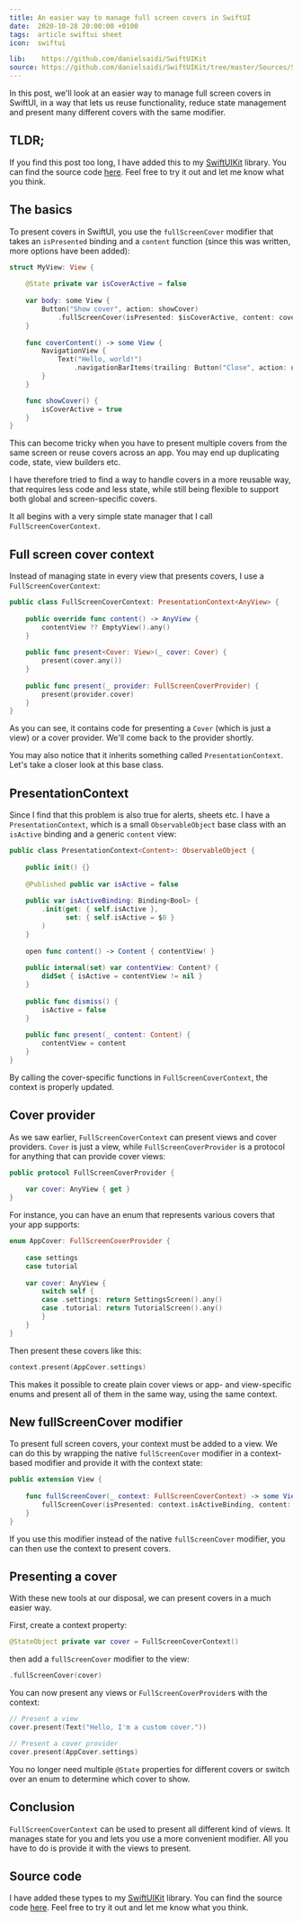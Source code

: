 ```yaml
---
title: An easier way to manage full screen covers in SwiftUI
date:  2020-10-28 20:00:00 +0100
tags:  article swiftui sheet
icon:  swiftui

lib:    https://github.com/danielsaidi/SwiftUIKit
source: https://github.com/danielsaidi/SwiftUIKit/tree/master/Sources/SwiftUIKit/Presentation/FullScreenCover
---
```


In this post, we'll look at an easier way to manage full screen covers in SwiftUI, in a way that lets us reuse functionality, reduce state management and present many different covers with the same modifier.


## TLDR;

If you find this post too long, I have added this to my [SwiftUIKit]({{page.lib}}) library. You can find the source code [here]({{page.source}}). Feel free to try it out and let me know what you think.


## The basics

To present covers in SwiftUI, you use the `fullScreenCover` modifier that takes an `isPresented` binding and a `content` function (since this was written, more options have been added):


```swift
struct MyView: View {
    
    @State private var isCoverActive = false
    
    var body: some View {
        Button("Show cover", action: showCover)
            .fullScreenCover(isPresented: $isCoverActive, content: coverContent)
    }
    
    func coverContent() -> some View {
        NavigationView {
            Text("Hello, world!")
                .navigationBarItems(trailing: Button("Close", action: dismiss))
        }
    }

    func showCover() {
        isCoverActive = true
    }
}
```

This can become tricky when you have to present multiple covers from the same screen or reuse covers across an app. You may end up duplicating code, state, view builders etc.

I have therefore tried to find a way to handle covers in a more reusable way, that requires less code and less state, while still being flexible to support both global and screen-specific covers.

It all begins with a very simple state manager that I call `FullScreenCoverContext`.


## Full screen cover context

Instead of managing state in every view that presents covers, I use a `FullScreenCoverContext`:

```swift
public class FullScreenCoverContext: PresentationContext<AnyView> {
    
    public override func content() -> AnyView {
        contentView ?? EmptyView().any()
    }
    
    public func present<Cover: View>(_ cover: Cover) {
        present(cover.any())
    }
    
    public func present(_ provider: FullScreenCoverProvider) {
        present(provider.cover)
    }
}
```

As you can see, it contains code for presenting a `Cover` (which is just a view) or a cover provider. We'll come back to the provider shortly.

You may also notice that it inherits something called `PresentationContext`. Let's take a closer look at this base class.


## PresentationContext

Since I find that this problem is also true for alerts, sheets etc. I have a `PresentationContext`, which is a small `ObservableObject` base class with an `isActive` binding and a generic `content` view:

```swift
public class PresentationContext<Content>: ObservableObject {
    
    public init() {}
    
    @Published public var isActive = false
    
    public var isActiveBinding: Binding<Bool> {
        .init(get: { self.isActive },
              set: { self.isActive = $0 }
        )
    }
    
    open func content() -> Content { contentView! }
    
    public internal(set) var contentView: Content? {
        didSet { isActive = contentView != nil }
    }
    
    public func dismiss() {
        isActive = false
    }
    
    public func present(_ content: Content) {
        contentView = content
    }
}
```

By calling the cover-specific functions in `FullScreenCoverContext`, the context is properly updated.


## Cover provider

As we saw earlier, `FullScreenCoverContext` can present views and cover providers. `Cover` is just a view, while `FullScreenCoverProvider` is a protocol for anything that can provide cover views:

```swift
public protocol FullScreenCoverProvider {
    
    var cover: AnyView { get }
}
```

For instance, you can have an enum that represents various covers that your app supports:

```swift
enum AppCover: FullScreenCoverProvider {
    
    case settings
    case tutorial
    
    var cover: AnyView {
        switch self {
        case .settings: return SettingsScreen().any()
        case .tutorial: return TutorialScreen().any()
        }
    }
}
```

Then present these covers like this:

```swift
context.present(AppCover.settings)
```

This makes it possible to create plain cover views or app- and view-specific enums and present all of them in the same way, using the same context.


## New fullScreenCover modifier

To present full screen covers, your context must be added to a view. We can do this by wrapping the native `fullScreenCover` modifier in a context-based modifier and provide it with the context state:

```swift
public extension View {
    
    func fullScreenCover(_ context: FullScreenCoverContext) -> some View {
        fullScreenCover(isPresented: context.isActiveBinding, content: context.content)
    }
}
```

If you use this modifier instead of the native `fullScreenCover` modifier, you can then use the context to present covers.


## Presenting a cover

With these new tools at our disposal, we can present covers in a much easier way. 

First, create a context property:

```swift
@StateObject private var cover = FullScreenCoverContext()
```

then add a `fullScreenCover` modifier to the view:

```swift
.fullScreenCover(cover)
```

You can now present any views or `FullScreenCoverProvider`s with the context:

```swift
// Present a view
cover.present(Text("Hello, I'm a custom cover."))
```

```swift
// Present a cover provider
cover.present(AppCover.settings)
```

You no longer need multiple `@State` properties for different covers or switch over an enum to determine which cover to show.


## Conclusion

`FullScreenCoverContext` can be used to present all different kind of views. It manages state for you and lets you use a more convenient modifier. All you have to do is provide it with the views to present.


## Source code

I have added these types to my [SwiftUIKit]({{page.lib}}) library. You can find the source code [here]({{page.source}}). Feel free to try it out and let me know what you think.